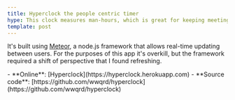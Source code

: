 ```yaml
---
title: Hyperclock the people centric timer
hype: This clock measures man-hours, which is great for keeping meetings short.
template: post
---
```


It's built using [Meteor](https://www.meteor.com/), a node.js
framework that allows real-time updating between users.  For the
purposes of this app it's overkill, but the framework required a shift
of perspective that I found refreshing.

<div class="project__info" markdown="1">
- **Online**: [Hyperclock](https://hyperclock.herokuapp.com)
- **Source code**: [https://github.com/wwqrd/hyperclock](https://github.com/wwqrd/hyperclock)
</div>
